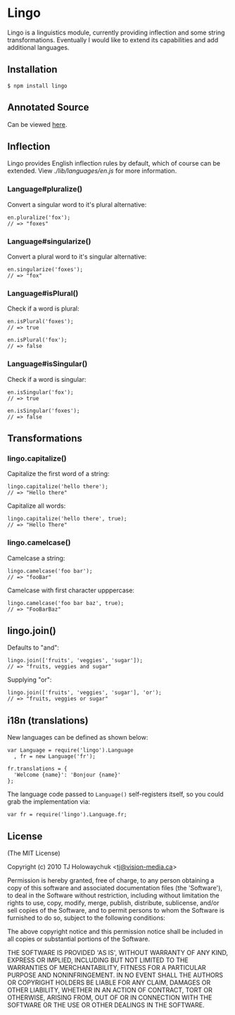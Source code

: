 
# Lingo

 Lingo is a linguistics module, currently providing inflection and some string transformations. Eventually I would like to extend its capabilities and add additional languages.

## Installation

    $ npm install lingo

## Annotated Source

  Can be viewed [here](http://visionmedia.github.com/lingo).

## Inflection

Lingo provides English inflection rules by default, which of course can be extended. View _./lib/languages/en.js_ for more information.

### Language#pluralize()

Convert a singular word to it's plural alternative:

    en.pluralize('fox');
    // => "foxes"

### Language#singularize()

Convert a plural word to it's singular alternative:

    en.singularize('foxes');
    // => "fox"

### Language#isPlural()

Check if a word is plural:

    en.isPlural('foxes');
    // => true

    en.isPlural('fox');
    // => false

### Language#isSingular()

Check if a word is singular:

    en.isSingular('fox');
    // => true
    
    en.isSingular('foxes');
    // => false

## Transformations

### lingo.capitalize()

Capitalize the first word of a string:

    lingo.capitalize('hello there');
    // => "Hello there"

Capitalize all words:
 
    lingo.capitalize('hello there', true);
    // => "Hello There"

### lingo.camelcase()

Camelcase a string:

    lingo.camelcase('foo bar');
    // => "fooBar"

Camelcase with first character upppercase:

    lingo.camelcase('foo bar baz', true);
    // => "FooBarBaz"

## lingo.join()

Defaults to "and":

    lingo.join(['fruits', 'veggies', 'sugar']);
    // => "fruits, veggies and sugar"

Supplying "or":

    lingo.join(['fruits', 'veggies', 'sugar'], 'or');
    // => "fruits, veggies or sugar"

## i18n (translations)

New languages can be defined as shown below:

    var Language = require('lingo').Language
      , fr = new Language('fr');

    fr.translations = {
      'Welcome {name}': 'Bonjour {name}'
    };

The language code passed to `Language()` self-registers itself, so you could grab the implementation via:

    var fr = require('lingo').Language.fr;

## License

(The MIT License)

Copyright (c) 2010 TJ Holowaychuk &lt;tj@vision-media.ca&gt;

Permission is hereby granted, free of charge, to any person obtaining
a copy of this software and associated documentation files (the
'Software'), to deal in the Software without restriction, including
without limitation the rights to use, copy, modify, merge, publish,
distribute, sublicense, and/or sell copies of the Software, and to
permit persons to whom the Software is furnished to do so, subject to
the following conditions:

The above copyright notice and this permission notice shall be
included in all copies or substantial portions of the Software.

THE SOFTWARE IS PROVIDED 'AS IS', WITHOUT WARRANTY OF ANY KIND,
EXPRESS OR IMPLIED, INCLUDING BUT NOT LIMITED TO THE WARRANTIES OF
MERCHANTABILITY, FITNESS FOR A PARTICULAR PURPOSE AND NONINFRINGEMENT.
IN NO EVENT SHALL THE AUTHORS OR COPYRIGHT HOLDERS BE LIABLE FOR ANY
CLAIM, DAMAGES OR OTHER LIABILITY, WHETHER IN AN ACTION OF CONTRACT,
TORT OR OTHERWISE, ARISING FROM, OUT OF OR IN CONNECTION WITH THE
SOFTWARE OR THE USE OR OTHER DEALINGS IN THE SOFTWARE.